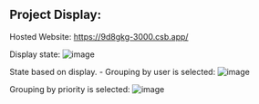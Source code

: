 ## Project Display:

Hosted Website:
https://9d8gkg-3000.csb.app/

Display state: 
![image](https://github.com/GurjeetOhri/kanban-board/assets/110032631/2df885df-2654-4ff9-8c0a-ca4279c7f5db)

State based on display. - Grouping by user is selected:
![image](https://github.com/GurjeetOhri/kanban-board/assets/110032631/1d51ee6f-36b6-4948-9b0d-6b4761dadd31)


Grouping by priority is selected:
![image](https://github.com/GurjeetOhri/kanban-board/assets/110032631/14cd7e76-ef73-427f-af0c-ee06e0497358)
